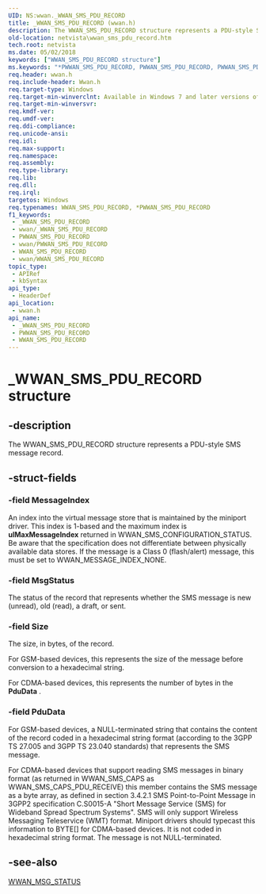 ```yaml
---
UID: NS:wwan._WWAN_SMS_PDU_RECORD
title: _WWAN_SMS_PDU_RECORD (wwan.h)
description: The WWAN_SMS_PDU_RECORD structure represents a PDU-style SMS message record.
old-location: netvista\wwan_sms_pdu_record.htm
tech.root: netvista
ms.date: 05/02/2018
keywords: ["WWAN_SMS_PDU_RECORD structure"]
ms.keywords: "*PWWAN_SMS_PDU_RECORD, PWWAN_SMS_PDU_RECORD, PWWAN_SMS_PDU_RECORD structure pointer [Network Drivers Starting with Windows Vista], WWAN_SMS_PDU_RECORD, WWAN_SMS_PDU_RECORD structure [Network Drivers Starting with Windows Vista], WwanRef_b21c5d84-e8d4-4cf4-9942-f6f1a14c23c0.xml, _WWAN_SMS_PDU_RECORD, netvista.wwan_sms_pdu_record, wwan/PWWAN_SMS_PDU_RECORD, wwan/WWAN_SMS_PDU_RECORD"
req.header: wwan.h
req.include-header: Wwan.h
req.target-type: Windows
req.target-min-winverclnt: Available in Windows 7 and later versions of Windows.
req.target-min-winversvr: 
req.kmdf-ver: 
req.umdf-ver: 
req.ddi-compliance: 
req.unicode-ansi: 
req.idl: 
req.max-support: 
req.namespace: 
req.assembly: 
req.type-library: 
req.lib: 
req.dll: 
req.irql: 
targetos: Windows
req.typenames: WWAN_SMS_PDU_RECORD, *PWWAN_SMS_PDU_RECORD
f1_keywords:
 - _WWAN_SMS_PDU_RECORD
 - wwan/_WWAN_SMS_PDU_RECORD
 - PWWAN_SMS_PDU_RECORD
 - wwan/PWWAN_SMS_PDU_RECORD
 - WWAN_SMS_PDU_RECORD
 - wwan/WWAN_SMS_PDU_RECORD
topic_type:
 - APIRef
 - kbSyntax
api_type:
 - HeaderDef
api_location:
 - wwan.h
api_name:
 - _WWAN_SMS_PDU_RECORD
 - PWWAN_SMS_PDU_RECORD
 - WWAN_SMS_PDU_RECORD
---
```


# _WWAN_SMS_PDU_RECORD structure


## -description

The WWAN_SMS_PDU_RECORD structure represents a PDU-style SMS message record.

## -struct-fields

### -field MessageIndex

An index into the virtual message store that is maintained by the miniport driver. This index is
     1-based and the maximum index is 
     <b>ulMaxMessageIndex</b> returned in WWAN_SMS_CONFIGURATION_STATUS. Be aware that the specification does
     not differentiate between physically available data stores. If the message is a Class 0 (flash/alert)
     message, this must be set to WWAN_MESSAGE_INDEX_NONE.

### -field MsgStatus

The status of the record that represents whether the SMS message is new (unread), old (read), a
     draft, or sent.

### -field Size

The size, in bytes, of the record.
     

For GSM-based devices, this represents the size of the message before conversion to a hexadecimal
     string.

For CDMA-based devices, this represents the number of bytes in the 
     <b>PduData</b> .

### -field PduData

For GSM-based devices, a NULL-terminated string that contains the content of the record coded in a
     hexadecimal string format (according to the 3GPP TS 27.005 and 3GPP TS 23.040 standards) that represents
     the SMS message. 
     

For CDMA-based devices that support reading SMS messages in binary format (as returned in
     WWAN_SMS_CAPS as WWAN_SMS_CAPS_PDU_RECEIVE) this member contains the SMS message as a byte array, as
     defined in section 3.4.2.1 SMS Point-to-Point Message in 3GPP2 specification C.S0015-A "Short Message
     Service (SMS) for Wideband Spread Spectrum Systems". SMS will only support Wireless Messaging
     Teleservice (WMT) format. Miniport drivers should typecast this information to BYTE[] for CDMA-based
     devices. It is not coded in hexadecimal string format. The message is not NULL-terminated.

## -see-also

<a href="/windows-hardware/drivers/ddi/wwan/ne-wwan-_wwan_msg_status">WWAN_MSG_STATUS</a>

